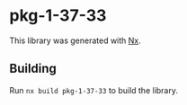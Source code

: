 # pkg-1-37-33

This library was generated with [Nx](https://nx.dev).

## Building

Run `nx build pkg-1-37-33` to build the library.

